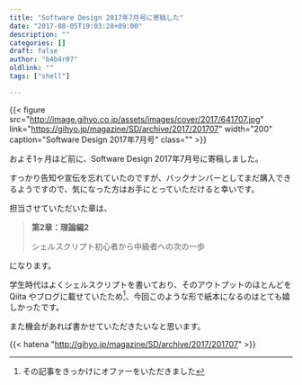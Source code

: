 ```yaml
---
title: "Software Design 2017年7月号に寄稿した"
date: "2017-08-05T19:03:28+09:00"
description: ""
categories: []
draft: false
author: "b4b4r07"
oldlink: ""
tags: ["shell"]

---
```


{{< figure
src="http://image.gihyo.co.jp/assets/images/cover/2017/641707.jpg"
link="https://gihyo.jp/magazine/SD/archive/2017/201707"
width="200"
caption="Software Design 2017年7月号"
class="" >}}

およそ1ヶ月ほど前に、Software Design 2017年7月号に寄稿しました。

すっかり告知や宣伝を忘れていたのですが、バックナンバーとしてまだ購入できるようですので、気になった方はお手にとっていただけると幸いです。

担当させていただいた章は、

>**第2章：理論編2**
>
>シェルスクリプト初心者から中級者への次の一歩

になります。

学生時代はよくシェルスクリプトを書いており、そのアウトプットのほとんどを Qiita やブログに載せていたため[^offer]、今回このような形で紙本になるのはとても嬉しかったです。

また機会があれば書かせていただきたいなと思います。

{{< hatena "http://gihyo.jp/magazine/SD/archive/2017/201707" >}}

[^offer]: その記事をきっかけにオファーをいただきました
